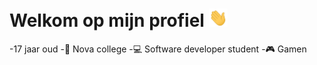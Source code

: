 
<h1 align="left">Welkom op mijn profiel <img src="https://raw.githubusercontent.com/ABSphreak/ABSphreak/master/gifs/Hi.gif" width="30px"> </h1>

-17 jaar oud
-🏫 Nova college
-💻 Software developer student
-🎮 Gamen 

